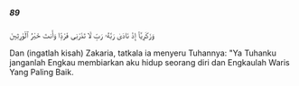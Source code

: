 ##### 89

<span class="ayah">وَزَكَرِيَّآ إِذْ نَادَىٰ رَبَّهُۥ رَبِّ لَا تَذَرْنِى فَرْدًۭا وَأَنتَ خَيْرُ ٱلْوَٰرِثِينَ</span>

<span class="ayah_translation">Dan (ingatlah kisah) Zakaria, tatkala ia menyeru Tuhannya: "Ya Tuhanku janganlah Engkau membiarkan aku hidup seorang diri dan Engkaulah Waris Yang Paling Baik.</span>
